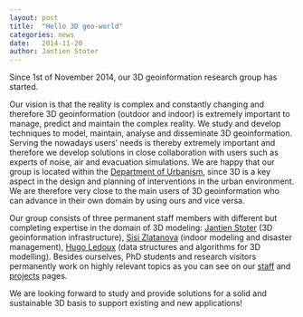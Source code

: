 ```yaml
---
layout: post
title:  "Hello 3D geo-world"
categories: news
date:   2014-11-20
author: Jantien Stoter
---
```


Since 1st of November 2014, our 3D geoinformation research group has started.

Our vision is that the reality is complex and constantly changing and therefore 3D geoinformation (outdoor and indoor) is extremely important to manage, predict and maintain the complex reality. We study and develop techniques to model, maintain, analyse and disseminate 3D geoinformation. Serving the nowadays users’ needs is thereby extremely important and therefore we develop solutions in close collaboration with users such as experts of noise, air and evacuation simulations. We are happy that our group is located within the [Department of Urbanism](http://www.bk.tudelft.nl/en/about-faculty/departments/urbanism/), since 3D is a key aspect in the design and planning of interventions in the urban environment. We are therefore very close to the main users of 3D geoinformation who can advance in their own domain by using ours and vice versa.

Our group consists of three permanent staff members with different but completing expertise in the domain of 3D modeling: [Jantien Stoter](http://3dgeoinfo.bk.tudelft.nl/jstoter) (3D geoinformation infrastructure), [Sisi Zlatanova](http://3dgeoinfo.bk.tudelft.nl/szlatanova) (indoor modeling and disaster management), [Hugo Ledoux](http://tudelft.nl/hledoux) (data structures and algorithms for 3D modelling). Besides ourselves, PhD students and research visitors permanently work on highly relevant topics as you can see on our [staff](/about) and [projects](/projects) pages.

We are looking forward to study and provide solutions for a solid and sustainable 3D basis to support existing and new applications!


